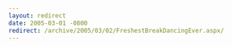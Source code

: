```yaml
---
layout: redirect
date: 2005-03-01 -0800
redirect: /archive/2005/03/02/FreshestBreakDancingEver.aspx/
---
```

